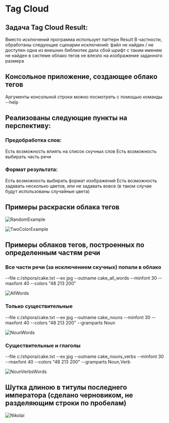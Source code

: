 ﻿# Tag Cloud

## Задача Tag Cloud Result:

Вместо исключений программа использует паттерн Result
В частности, обработаны следующие сценарии исключений:
    файл не найден / не доступен
    одна из внешних библиотек дала сбой
    шрифт с таким именем не найден в системе
    облако тегов не влезло на изображение заданного размера

## Консольное приложение, создающее облако тегов
Аргументы консольной строки можно посмотреть с помощью команды --help

## Реализованы следующие пункты на перспективу:

### Предобработка слов:
Есть возможность влиять на список скучных слов
Есть возможность выбирать часть речи

### Формат результата:
Есть возможность выбирать формат изображений
Есть возможность задавать несколько цветов, или не задавать вовсе (в таком случае будут использованы случайные цвета)



## Примеры раскраски облака тегов

![RandomExample](https://github.com/CaptainBelyash/di/blob/master/TagCloud/examples/random_color_example.png)

![TwoColorExample](https://github.com/CaptainBelyash/di/blob/master/TagCloud/examples/two_color_example.png)

## Примеры облаков тегов, построенных по определенным частям речи

### Все части речи (за исключением скучных) попали в облако

--file c:/shpora/cake.txt --ex jpg --outname cake_all_words --minfont 30 --maxfont 40 --colors "48 213 200"

![AllWords](https://github.com/CaptainBelyash/di/blob/master/TagCloud/examples/cake_all_words.png)

### Только существительные

--file c:/shpora/cake.txt --ex jpg --outname cake_nouns --minfont 30 --maxfont 40 --colors "48 213 200" --gramparts Noun

![NounWords](https://github.com/CaptainBelyash/di/blob/master/TagCloud/examples/cake_nouns.png)

### Cуществительные и глаголы

--file c:/shpora/cake.txt --ex jpg --outname cake_nouns_verbs --minfont 30 --maxfont 40 --colors "48 213 200" --gramparts Noun,Verb

![NounVerbsWords](https://github.com/CaptainBelyash/di/blob/master/TagCloud/examples/cake_nouns_verbs.png)


## Шутка длиною в титулы последнего императора (сделано черновиком, не разделяющим строки по пробелам)

![Nikolai](https://github.com/CaptainBelyash/di/blob/master/TagCloud/examples/nikolai.png)
